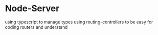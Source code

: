 # Node-Server
using typescript to manage types
using routing-controllers to be easy for coding routers and understand